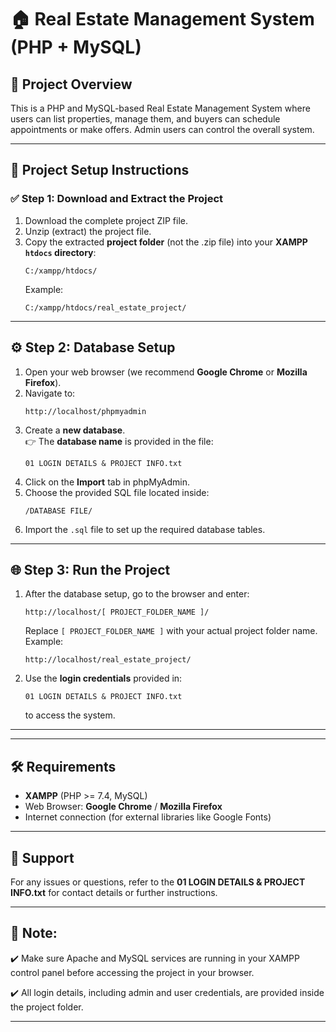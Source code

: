 
# 🏠 Real Estate Management System (PHP + MySQL)

## 📌 Project Overview
This is a PHP and MySQL-based Real Estate Management System where users can list properties, manage them, and buyers can schedule appointments or make offers. Admin users can control the overall system.

---

## 🚀 Project Setup Instructions

### ✅ Step 1: Download and Extract the Project
1. Download the complete project ZIP file.
2. Unzip (extract) the project file.
3. Copy the extracted **project folder** (not the .zip file) into your **XAMPP `htdocs` directory**:
   ```
   C:/xampp/htdocs/
   ```
   Example:
   ```
   C:/xampp/htdocs/real_estate_project/
   ```

---

## ⚙️ Step 2: Database Setup
1. Open your web browser (we recommend **Google Chrome** or **Mozilla Firefox**).
2. Navigate to:
   ```
   http://localhost/phpmyadmin
   ```
3. Create a **new database**.  
   👉 The **database name** is provided in the file:
   ```
   01 LOGIN DETAILS & PROJECT INFO.txt
   ```
4. Click on the **Import** tab in phpMyAdmin.
5. Choose the provided SQL file located inside:
   ```
   /DATABASE FILE/
   ```
6. Import the `.sql` file to set up the required database tables.

---

## 🌐 Step 3: Run the Project
1. After the database setup, go to the browser and enter:
   ```
   http://localhost/[ PROJECT_FOLDER_NAME ]/
   ```
   Replace `[ PROJECT_FOLDER_NAME ]` with your actual project folder name.  
   Example:
   ```
   http://localhost/real_estate_project/
   ```

2. Use the **login credentials** provided in:
   ```
   01 LOGIN DETAILS & PROJECT INFO.txt
   ```
   to access the system.

---
---

## 🛠️ Requirements
- **XAMPP** (PHP >= 7.4, MySQL)
- Web Browser: **Google Chrome** / **Mozilla Firefox**
- Internet connection (for external libraries like Google Fonts)

---

## 💬 Support
For any issues or questions, refer to the **01 LOGIN DETAILS & PROJECT INFO.txt** for contact details or further instructions.

---

## 🏁 Note:
✔️ Make sure Apache and MySQL services are running in your XAMPP control panel before accessing the project in your browser.

✔️ All login details, including admin and user credentials, are provided inside the project folder.

---
